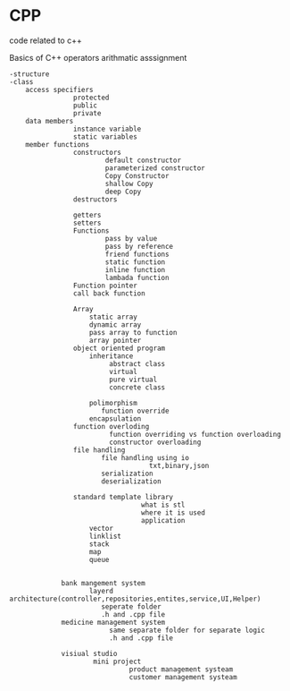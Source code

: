 # CPP
code related to c++


Basics of C++
     operators
             arithmatic 
             asssignment 

    -structure
    -class
        access specifiers
                    protected 
                    public
                    private
        data members
                    instance variable
                    static variables
        member functions
                    constructors
                            default constructor
                            parameterized constructor
                            Copy Constructor
                            shallow Copy
                            deep Copy
                    destructors

                    getters
                    setters
                    Functions
                            pass by value
                            pass by reference
                            friend functions
                            static function 
                            inline function 
                            lambada function 
                    Function pointer
                    call back function 

                    Array 
                        static array 
                        dynamic array
                        pass array to function
                        array pointer
                    object oriented program 
                        inheritance 
                             abstract class
                             virtual 
                             pure virtual 
                             concrete class

                        polimorphism
                           function override
                        encapsulation
                    function overloding 
                             function overriding vs function overloading 
                             constructor overloading
                    file handling 
                           file handling using io
                                       txt,binary,json 
                           serialization
                           deserialization 

                    standard template library 
                                     what is stl
                                     where it is used 
                                     application 
                        vector 
                        linklist
                        stack 
                        map 
                        queue


                 bank mangement system 
                        layerd architecture(controller,repositories,entites,service,UI,Helper)
                           seperate folder
                           .h and .cpp file  
                 medicine management system
                             same separate folder for separate logic 
                             .h and .cpp file          
                    
                 visiual studio 
                         mini project
                                  product management systeam
                                  customer management systeam            


    